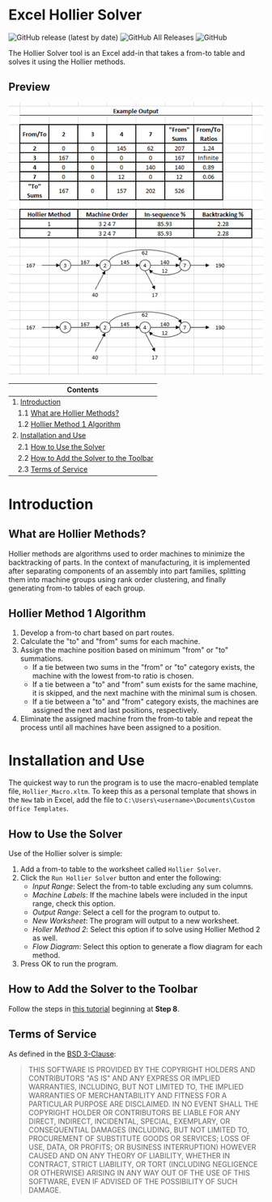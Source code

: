 
# Excel Hollier Solver
![GitHub release (latest by date)](https://img.shields.io/github/v/release/TheEric960/Excel-Hollier-Solver)
![GitHub All Releases](https://img.shields.io/github/downloads/TheEric960/Excel-Hollier-Solver/total)
![GitHub](https://img.shields.io/github/license/TheEric960/Excel-Hollier-Solver)

The Hollier Solver tool is an Excel add-in that takes a from-to table and solves it using the Hollier methods.


## Preview
![Preview](./images/example-output.png)

|Contents|
|---|
|1. [Introduction](#introduction)|
|&nbsp;&nbsp;&nbsp;1.1 [What are Hollier Methods?](#what-are-hollier-methods)|
|&nbsp;&nbsp;&nbsp;1.2 [Hollier Method 1 Algorithm](#hollier-method-1-algorithm)|
|2. [Installation and Use](#installation-and-use)|
|&nbsp;&nbsp;&nbsp;2.1 [How to Use the Solver](#how-to-use-the-solver)|
|&nbsp;&nbsp;&nbsp;2.2 [How to Add the Solver to the Toolbar](#how-to-add-the-solver-to-the-toolbar)|
|&nbsp;&nbsp;&nbsp;2.3 [Terms of Service](#terms-of-service)|


# Introduction

## What are Hollier Methods?
Hollier methods are algorithms used to order machines to minimize the backtracking of parts. In the context of manufacturing, it is implemented after separating components of an assembly into part families, splitting them into machine groups using rank order clustering, and finally generating from-to tables of each group.

## Hollier Method 1 Algorithm
1. Develop a from-to chart based on part routes. 
1. Calculate the "to" and "from" sums for each machine.
1. Assign the machine position based on minimum "from" or "to" summations.
    - If a tie between two sums in the "from" or "to" category exists, the machine with the lowest from-to ratio is chosen.
    - If a tie between a "to" and "from" sum exists for the same machine, it is skipped, and the next machine with the minimal sum is chosen.
    - If a tie between a "to" and "from" category exists, the machines are assigned the next and last positions, respectively.
1. Eliminate the assigned machine from the from-to table and repeat the process until all machines have been assigned to a position.


# Installation and Use
The quickest way to run the program is to use the macro-enabled template file, `Hollier_Macro.xltm`. To keep this as a personal template that shows in the `New` tab in Excel, add the file to `C:\Users\<username>\Documents\Custom Office Templates`.

## How to Use the Solver
Use of the Hollier solver is simple:
1. Add a from-to table to the worksheet called `Hollier Solver`.
1. Click the `Run Hollier Solver` button and enter the following:
    - *Input Range*: Select the from-to table excluding any sum columns.
    - *Machine Labels*: If the machine labels were included in the input range, check this option.
    - *Output Range*: Select a cell for the program to output to.
    - *New Worksheet*: The program will output to a new worksheet.
    - *Holler Method 2*: Select this option if to solve using Hollier Method 2 as well.
    - *Flow Diagram*: Select this option to generate a flow diagram for each method.
1. Press OK to run the program.

## How to Add the Solver to the Toolbar
Follow the steps in [this tutorial](https://www.excel-easy.com/vba/examples/add-a-macro-to-the-toolbar.html) beginning at **Step 8**.

## Terms of Service
As defined in the [BSD 3-Clause](https://github.com/TheEric960/Excel-Hollier-Solver/blob/master/LICENSE):

>THIS SOFTWARE IS PROVIDED BY THE COPYRIGHT HOLDERS AND CONTRIBUTORS "AS IS"
AND ANY EXPRESS OR IMPLIED WARRANTIES, INCLUDING, BUT NOT LIMITED TO, THE
IMPLIED WARRANTIES OF MERCHANTABILITY AND FITNESS FOR A PARTICULAR PURPOSE ARE
DISCLAIMED. IN NO EVENT SHALL THE COPYRIGHT HOLDER OR CONTRIBUTORS BE LIABLE
FOR ANY DIRECT, INDIRECT, INCIDENTAL, SPECIAL, EXEMPLARY, OR CONSEQUENTIAL
DAMAGES (INCLUDING, BUT NOT LIMITED TO, PROCUREMENT OF SUBSTITUTE GOODS OR
SERVICES; LOSS OF USE, DATA, OR PROFITS; OR BUSINESS INTERRUPTION) HOWEVER
CAUSED AND ON ANY THEORY OF LIABILITY, WHETHER IN CONTRACT, STRICT LIABILITY,
OR TORT (INCLUDING NEGLIGENCE OR OTHERWISE) ARISING IN ANY WAY OUT OF THE USE
OF THIS SOFTWARE, EVEN IF ADVISED OF THE POSSIBILITY OF SUCH DAMAGE.
